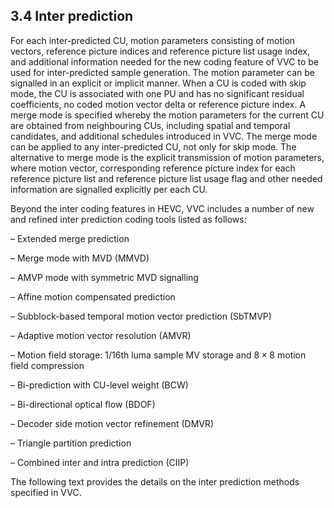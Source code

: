 ## 3.4    Inter prediction

For each inter-predicted CU, motion parameters consisting of motion vectors, reference picture indices and reference picture list usage index, and additional information needed for the new coding feature of VVC to be used for inter-predicted sample generation. The motion parameter can be signalled in an explicit or implicit manner. When a CU is coded with skip mode, the CU is associated with one PU and has no significant residual coefficients, no coded motion vector delta or reference picture index. A merge mode is specified whereby the motion parameters for the current CU are obtained from neighbouring CUs, including spatial and temporal candidates, and additional schedules introduced in VVC. The merge mode can be applied to any inter-predicted CU, not only for skip mode. The alternative to merge mode is the explicit transmission of motion parameters, where motion vector, corresponding reference picture index for each reference picture list and reference picture list usage flag and other needed information are signalled explicitly per each CU.

Beyond the inter coding features in HEVC, VVC includes a number of new and refined inter prediction coding tools listed as follows: 

–  Extended merge prediction

–  Merge mode with MVD (MMVD)

–  AMVP mode with symmetric MVD signalling

–  Affine motion compensated prediction

–  Subblock-based temporal motion vector prediction (SbTMVP)

–  Adaptive motion vector resolution (AMVR) 

–  Motion field storage: $1/16$th luma sample MV storage and $8 \times 8$ motion field compression

–  Bi-prediction with CU-level weight (BCW)

–  Bi-directional optical flow (BDOF) 

–  Decoder side motion vector refinement (DMVR)

–  Triangle partition prediction

–  Combined inter and intra prediction (CIIP)

The following text provides the details on the inter prediction methods specified in VVC.
